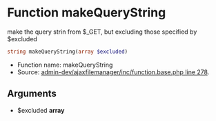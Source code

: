 Function makeQueryString
===========================

make the query strin from $_GET, but excluding those specified by $excluded



```php
string makeQueryString(array $excluded)
```

* Function name: makeQueryString
* Source: [admin-dev/ajaxfilemanager/inc/function.base.php line 278](https://github.com/PrestaShop/PrestaShop/blob/1.5.6.1/admin-dev/ajaxfilemanager/inc/function.base.php#L278).

Arguments
---------

* $excluded **array**

